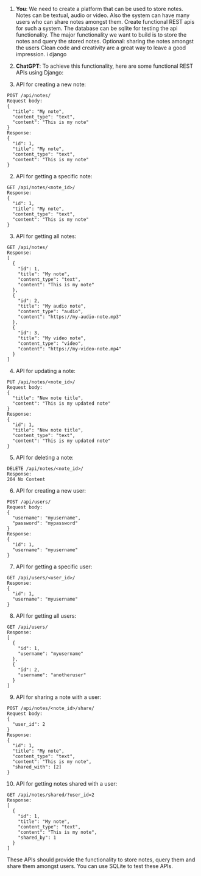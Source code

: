1. **You**: We need to create a platform that can be used to store notes. Notes can be textual, audio or
video. Also the system can have many users who can share notes amongst them.
Create functional REST apis for such a system. The database can be sqlite for testing the api
functionality.
The major functionality we want to build is to store the notes and query the stored notes.
Optional: sharing the notes amongst the users
Clean code and creativity are a great way to leave a good impression.  i  django
2. **ChatGPT**: To achieve this functionality, here are some functional REST APIs using Django:

1. API for creating a new note:
```
POST /api/notes/
Request body:
{
  "title": "My note",
  "content_type": "text",
  "content": "This is my note"
}
Response:
{
  "id": 1,
  "title": "My note",
  "content_type": "text",
  "content": "This is my note"
}
```

2. API for getting a specific note:
```
GET /api/notes/<note_id>/
Response:
{
  "id": 1,
  "title": "My note",
  "content_type": "text",
  "content": "This is my note"
}
```

3. API for getting all notes:
```
GET /api/notes/
Response:
[
  {
    "id": 1,
    "title": "My note",
    "content_type": "text",
    "content": "This is my note"
  },
  {
    "id": 2,
    "title": "My audio note",
    "content_type": "audio",
    "content": "https://my-audio-note.mp3"
  },
  {
    "id": 3,
    "title": "My video note",
    "content_type": "video",
    "content": "https://my-video-note.mp4"
  }
]
```

4. API for updating a note:
```
PUT /api/notes/<note_id>/
Request body:
{
  "title": "New note title",
  "content": "This is my updated note"
}
Response:
{
  "id": 1,
  "title": "New note title",
  "content_type": "text",
  "content": "This is my updated note"
}
```

5. API for deleting a note:
```
DELETE /api/notes/<note_id>/
Response:
204 No Content
```

6. API for creating a new user:
```
POST /api/users/
Request body:
{
  "username": "myusername",
  "password": "mypassword"
}
Response:
{
  "id": 1,
  "username": "myusername"
}
```

7. API for getting a specific user:
```
GET /api/users/<user_id>/
Response:
{
  "id": 1,
  "username": "myusername"
}
```

8. API for getting all users:
```
GET /api/users/
Response:
[
  {
    "id": 1,
    "username": "myusername"
  },
  {
    "id": 2,
    "username": "anotheruser"
  }
]
```

9. API for sharing a note with a user:
```
POST /api/notes/<note_id>/share/
Request body:
{
  "user_id": 2
}
Response:
{
  "id": 1,
  "title": "My note",
  "content_type": "text",
  "content": "This is my note",
  "shared_with": [2]
}
```

10. API for getting notes shared with a user:
```
GET /api/notes/shared/?user_id=2
Response:
[
  {
    "id": 1,
    "title": "My note",
    "content_type": "text",
    "content": "This is my note",
    "shared_by": 1
  }
]
```

These APIs should provide the functionality to store notes, query them and share them amongst users. You can use SQLite to test these APIs.